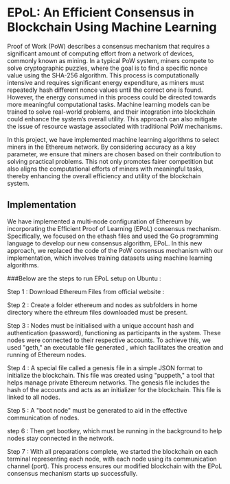 # EPoL: An Efficient Consensus in Blockchain Using Machine Learning


Proof of Work (PoW) describes a consensus mechanism that requires a significant amount of computing effort from a network of devices, commonly known as mining. In a typical PoW system, miners compete to solve cryptographic puzzles, where the goal is to find a specific nonce value using the SHA-256 algorithm. This process is computationally intensive and requires significant energy expenditure, as miners must repeatedly hash different nonce values until the correct one is found. However, the energy consumed in this process could be directed towards more meaningful computational tasks. Machine learning models can be trained to solve real-world problems, and their integration into blockchain could enhance the system’s overall utility. This approach can also mitigate the issue of resource wastage associated with traditional PoW mechanisms.

In this project, we have implemented machine learning algorithms to select miners in the Ethereum network. By considering accuracy as a key parameter, we ensure that miners are chosen based on their contribution to solving practical problems. This not only promotes fairer competition but also aligns the computational efforts of miners with meaningful tasks, thereby enhancing the overall efficiency and utility of the blockchain system.

## Implementation

We have implemented a multi-node configuration of Ethereum by incorporating the Efficient Proof of Learning (EPoL) consensus mechanism. Specifically, we focused on the ethash files and used the Go programming language to develop our new consensus algorithm, EPoL. In this new approach, we replaced the code of the PoW consensus mechanism with our implementation, which involves training datasets using machine learning algorithms.

###Below are the steps to run EPoL setup on Ubuntu :

Step 1 : 
Download Ethereum Files from official website :


Step 2 :  Create a folder ethereum and nodes as subfolders in home directory where the ethreum files downloaded must be present.



Step 3 : Nodes must be initialised with a unique account hash and authentication (password), functioning as participants in the system. These nodes were connected to their respective accounts. To achieve this, we used "geth," an executable file generated , which facilitates the creation and running of Ethereum nodes. 



Step 4 :  A special file called a genesis file in a simple JSON format to initialize the blockchain. This file was created using "puppeth," a tool that helps manage private Ethereum networks. The genesis file includes the hash of the accounts and acts as an initializer for the blockchain. This file is linked to all nodes.

Step 5 : A "boot node" must be generated to aid in the effective communication of nodes. 

step 6 : Then get bootkey, which must be running in the background to help nodes stay connected in the network. 

Step 7 : With all preparations complete, we started the blockchain on each terminal representing each node, with each node using its communication channel (port). This process ensures our modified blockchain with the EPoL consensus mechanism starts up successfully.



